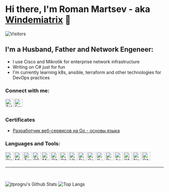 # Hi there, I'm Roman Martsev - aka [Windemiatrix][telegram] 👋
![Visitors](https://visitor-badge.glitch.me/badge?page_id=windemiatrix)

## I'm a Husband, Father and Network Engeneer:
- I use Cisco and Mikrotik for enterprise network infrastructure
- Writing on C# just for fun
- I'm currently learning k8s, ansible, terraform and other technologies for DevOps practices

### Connect with me:

[<img align="left" height="26px" alt="Telegram" src="https://api.iconify.design/ri:telegram-line.svg?download=true&box=true&color=%23626262&inline=false&width=auto" />][telegram]
[<img align="left" height="26px" alt="Email" src="https://api.iconify.design/entypo:email.svg?download=true&box=true&color=%23626262&inline=false&width=auto" />][email]

<br />
<br />

### Certificates

- [Разработчик веб-сервисов на Go - основы языка](coursera.org/verify/X6Y68MN64NX4)

### Languages and Tools:

<img align="left" alt="Cisco" height="26px" src="https://upload.wikimedia.org/wikipedia/commons/6/64/Cisco_logo.svg" />
<img align="left" alt="Mikrotik" height="26px" src="https://upload.wikimedia.org/wikipedia/commons/3/37/MikroTik_logo.svg" />
<img align="left" alt="Terraform" height="26px" src="https://api.iconify.design/simple-icons:terraform.svg?download=true&box=true&color=%23626262&inline=false&width=auto" />
<img align="left" alt="CSharp" height="26px" src="https://api.iconify.design/mdi:language-csharp.svg?download=true&box=true&color=%23626262&inline=false&width=auto" />
<img align="left" alt="MySQL" height="26px" src="https://api.iconify.design/whh:mysqltwo.svg?download=true&box=true&color=%23626262&inline=false&width=auto" />
<img align="left" alt="Git" height="26px" src="https://api.iconify.design/fa-brands:git-square.svg?download=true&box=true&color=%23626262&inline=false&width=auto" />
<img align="left" alt="GitHub" height="26px" src="https://api.iconify.design/codicon:github.svg?download=true&box=true&color=%23626262&inline=false&width=auto" />
<img align="left" alt="Ubuntu" height="26px" src="https://api.iconify.design/simple-icons:ubuntu.svg?download=true&box=true&color=%23626262&inline=false&width=auto" />
<img align="left" alt="Debian" height="26px" src="https://api.iconify.design/simple-icons:debian.svg?download=true&box=true&color=%23626262&inline=false&width=auto" />
<img align="left" alt="CenOS" height="26px" src="https://api.iconify.design/fa-brands:centos.svg?download=true&box=true&color=%23626262&inline=false&width=auto" />
<img align="left" alt="Kubernetes" height="26px" src="https://api.iconify.design/simple-icons:kubernetes.svg?download=true&box=true&color=%23626262&inline=false&width=auto" />
<img align="left" alt="Prometheus" height="26px" src="https://api.iconify.design/simple-icons:prometheus.svg?download=true&box=true&color=%23626262&inline=false&width=auto" />
<img align="left" alt="Ansible" height="26px" src="https://api.iconify.design/simple-icons:ansible.svg?download=true&box=true&color=%23626262&inline=false&width=auto" />
<img align="left" alt="YAML" height="26px" src="https://api.iconify.design/file-icons:yaml-alt4.svg?download=true&box=true&color=%23626262&inline=false&width=auto" />
<img align="left" alt="Nginx" height="26px" src="https://api.iconify.design/cib:nginx.svg?download=true&box=true&color=%23626262&inline=false&width=auto" />
<img align="left" alt="GitLab" height="26px" src="https://api.iconify.design/cib:gitlab.svg?download=true&box=true&color=%23626262&inline=false&width=auto" />

<br />
<br />

---

<br />

![jtprogru's Github Stats](https://github-readme-stats.vercel.app/api?username=windemiatrix&show_icons=true&theme=radical)
![Top Langs](https://github-readme-stats.vercel.app/api/top-langs/?username=windemiatrix&count_private=true&hide=tsql&langs_count=7&theme=radical&layout=compact)

[email]: mailto:matrixur@gmail.com
[telegram]: https://t.me/windemiatrix
